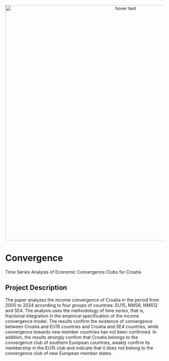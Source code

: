 

<p align="center">
<img src="./image.jpg" width="750" title="hover text">
</p>


# Convergence

Time Series Analysis of Economic Convergence Clubs for Croatia


## Project Description

The paper analyzes the income convergence of Croatia in the period from 2000 to 2024 according to four groups of countries: EU15, NMS8, NMS12 and SE4. The analysis uses the methodology of time series, that is, fractional integration in the empirical specification of the income convergence model. The results confirm the existence of convergence between Croatia and EU15 countries and Croatia and SE4 countries, while convergence towards new member countries has not been confirmed. In addition, the results strongly confirm that Croatia belongs to the convergence club of southern European countries, weakly confirm its membership in the EU15 club and indicate that it does not belong to the convergence club of new European member states.